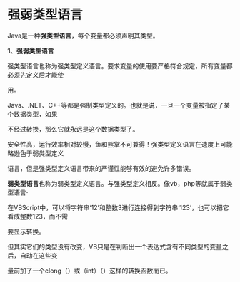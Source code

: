 # 强弱类型语言

Java是一种**强类型语言**，每个变量都必须声明其类型。

**1、强弱类型语言**

强类型语言也称为强类型定义语言。要求变量的使用要严格符合规定，所有变量都必须先定义后才能使

用。

Java、.NET、C++等都是强制类型定义的。也就是说，一旦一个变量被指定了某个数据类型，如果

不经过转换，那么它就永远是这个数据类型了。

安全性高，运行效率相对较慢，鱼和熊掌不可兼得！强类型定义语言在速度上可能略逊色于弱类型定义

语言，但是强类型定义语言带来的严谨性能够有效的避免许多错误。

**弱类型语言**也称为弱类型定义语言。与强类型定义相反。像vb，php等就属于弱类型语言· 

在VBScript中，可以将字符串‘12’和整数3进行连接得到字符串‘123’，也可以把它看成整数123，而不需

要显示转换。

但其实它们的类型没有改变，VB只是在判断出一个表达式含有不同类型的变量之后，自动在这些变

量前加了一个clong（）或（int）（）这样的转换函数而已。